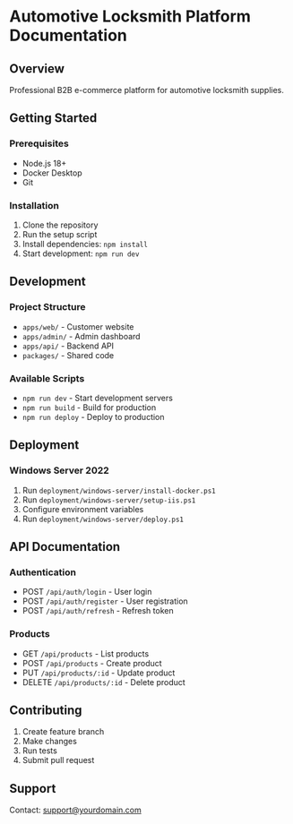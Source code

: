 ﻿# Automotive Locksmith Platform Documentation

## Overview

Professional B2B e-commerce platform for automotive locksmith supplies.

## Getting Started

### Prerequisites
- Node.js 18+
- Docker Desktop
- Git

### Installation
1. Clone the repository
2. Run the setup script
3. Install dependencies: `npm install`
4. Start development: `npm run dev`

## Development

### Project Structure
- `apps/web/` - Customer website
- `apps/admin/` - Admin dashboard
- `apps/api/` - Backend API
- `packages/` - Shared code

### Available Scripts
- `npm run dev` - Start development servers
- `npm run build` - Build for production
- `npm run deploy` - Deploy to production

## Deployment

### Windows Server 2022
1. Run `deployment/windows-server/install-docker.ps1`
2. Run `deployment/windows-server/setup-iis.ps1`
3. Configure environment variables
4. Run `deployment/windows-server/deploy.ps1`

## API Documentation

### Authentication
- POST `/api/auth/login` - User login
- POST `/api/auth/register` - User registration
- POST `/api/auth/refresh` - Refresh token

### Products
- GET `/api/products` - List products
- POST `/api/products` - Create product
- PUT `/api/products/:id` - Update product
- DELETE `/api/products/:id` - Delete product

## Contributing

1. Create feature branch
2. Make changes
3. Run tests
4. Submit pull request

## Support

Contact: support@yourdomain.com
